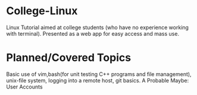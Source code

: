 # College-Linux
Linux Tutorial aimed at college students (who have no experience working with terminal). Presented as a web app for easy access and mass use.

# Planned/Covered Topics
Basic use of vim,bash(for unit testing C++ programs and file management), unix-file system, logging into a remote host, git basics. A Probable Maybe: User Accounts
